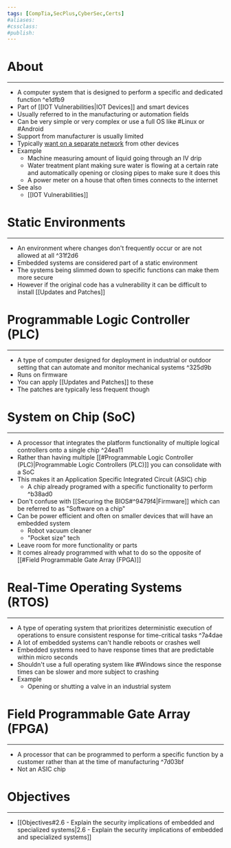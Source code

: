 ```yaml
---
tags: [CompTia,SecPlus,CyberSec,Certs]
#aliases:
#cssclass:
#publish:
---
```


# About
---
- A computer system that is designed to perform a specific and dedicated function ^e1dfb9
- Part of [[IOT Vulnerabilities|IOT Devices]] and smart devices
- Usually referred to in the manufacturing or automation fields
- Can be very simple or very complex or use a full OS like #Linux  or #Android
- Support from manufacturer is usually limited
- Typically <u>want on a separate network</u> from other devices 
- Example
	- Machine measuring amount of liquid going through an IV drip
	- Water treatment plant making sure water is flowing at a certain rate and automatically opening or closing pipes to make sure it does this
	- A power meter on a house that often times connects to the internet
- See also 
	- [[IOT Vulnerabilities]]

# Static Environments
---
- An environment where changes don't frequently occur or are not allowed at all ^31f2d6
- Embedded systems are considered part of a static environment
- The systems being slimmed down to specific functions can make them more secure
- However if the original code has a vulnerability it can be difficult to install [[Updates and Patches]]
# Programmable Logic Controller (PLC)
---
- A type of computer designed for deployment in industrial or outdoor setting that can automate and monitor mechanical systems ^325d9b
- Runs on firmware
- You can apply [[Updates and Patches]] to these
- The patches are typically less frequent though

# System on Chip (SoC)
---
- A processor that integrates the platform functionality of multiple logical controllers onto a single chip ^24ea11
- Rather than having multiple [[#Programmable Logic Controller (PLC)|Programmable Logic Controllers (PLC)]] you can consolidate with a SoC
- This makes it an Application Specific Integrated Circuit (ASIC) chip
	- A chip already programed with a specific functionality to perform ^b38ad0
- Don't confuse with [[Securing the BIOS#^9479f4|Firmware]] which can be referred to as "Software on a chip"
- Can be power efficient and often on smaller devices that will have an embedded system
	- Robot vacuum cleaner
	- "Pocket size" tech
- Leave room for more functionality or parts
- It comes already programmed with what to do so the opposite of [[#Field Programmable Gate Array (FPGA)]]

# Real-Time Operating Systems (RTOS)
---
- A type of operating system that prioritizes deterministic execution of operations to ensure consistent response for time-critical tasks ^7a4dae
- A lot of embedded systems can't handle reboots or crashes well
- Embedded systems need to have response times that are predictable within micro seconds
- Shouldn't use a full operating system like #Windows since the response times can be slower and more subject to crashing 
- Example
	- Opening or shutting a valve in an industrial system

# Field Programmable Gate Array (FPGA)
---
- A processor that can be programmed to perform a specific function by a customer rather than at the time of manufacturing ^7d03bf
- Not an ASIC chip

# Objectives
---
- [[Objectives#2.6 - Explain the security implications of embedded and specialized systems|2.6 - Explain the security implications of embedded and specialized systems]]